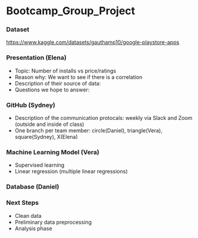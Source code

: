 # Bootcamp_Group_Project


### Dataset
https://www.kaggle.com/datasets/gauthamp10/google-playstore-apps

### Presentation (Elena)
- Topic:  Number of installs vs price/ratings
- Reason why: We want to see if there is a correlation 
- Description of their source of data: 
- Questions we hope to answer:

### GitHub (Sydney)
- Description of the communication protocals: weekly via Slack and Zoom (outside and inside of class)
- One branch per team member: circle(Daniel), triangle(Vera), square(Sydney), X(Elena)

### Machine Learning Model (Vera)
- Supervised learning
- Linear regression (multiple linear regressions)

### Database (Daniel)

### Next Steps
- Clean data
- Preliminary data preprocessing
- Analysis phase
